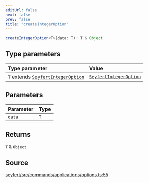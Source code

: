 ```yaml
---
editUrl: false
next: false
prev: false
title: "createIntegerOption"
---
```


```ts
createIntegerOption<T>(data: T): T & Object
```

## Type parameters

| Type parameter | Value |
| :------ | :------ |
| `T` extends [`SeyfertIntegerOption`](/api/type-aliases/seyfertintegeroption/) | [`SeyfertIntegerOption`](/api/type-aliases/seyfertintegeroption/) |

## Parameters

| Parameter | Type |
| :------ | :------ |
| `data` | `T` |

## Returns

`T` & `Object`

## Source

[seyfert/src/commands/applications/options.ts:55](https://github.com/potoland/potocuit/blob/c4fb0c1/src/commands/applications/options.ts#L55)
